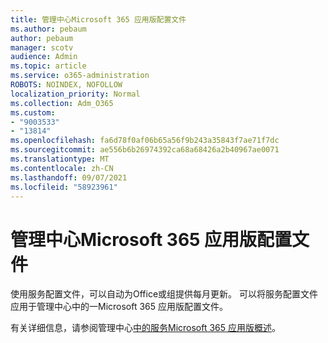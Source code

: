 ```yaml
---
title: 管理中心Microsoft 365 应用版配置文件
ms.author: pebaum
author: pebaum
manager: scotv
audience: Admin
ms.topic: article
ms.service: o365-administration
ROBOTS: NOINDEX, NOFOLLOW
localization_priority: Normal
ms.collection: Adm_O365
ms.custom:
- "9003533"
- "13814"
ms.openlocfilehash: fa6d78f0af06b65a56f9b243a35843f7ae71f7dc
ms.sourcegitcommit: ae556b6b26974392ca68a68426a2b40967ae0071
ms.translationtype: MT
ms.contentlocale: zh-CN
ms.lasthandoff: 09/07/2021
ms.locfileid: "58923961"
---
```

# <a name="servicing-profiles-in-microsoft-365-apps-admin-center"></a>管理中心Microsoft 365 应用版配置文件

使用服务配置文件，可以自动为Office或组提供每月更新。 可以将服务配置文件应用于管理中心中的一Microsoft 365 应用版配置文件。

有关详细信息，请参阅管理中心[中的服务Microsoft 365 应用版概述](https://docs.microsoft.com/deployoffice/admincenter/servicing-profile)。